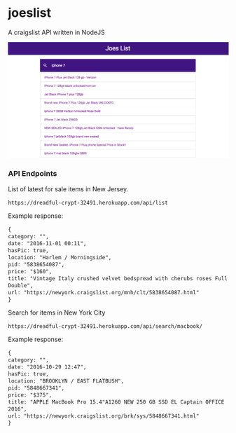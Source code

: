 # joeslist

A craigslist API written in NodeJS

![Alt text](https://raw.githubusercontent.com/anthonydelgado/joeslist/master/screenshot.png)


### API Endpoints

List of latest for sale items in New Jersey.


```
https://dreadful-crypt-32491.herokuapp.com/api/list
```
Example response:
```
{
category: "",
date: "2016-11-01 00:11",
hasPic: true,
location: "Harlem / Morningside",
pid: "5838654087",
price: "$160",
title: "Vintage Italy crushed velvet bedspread with cherubs roses Full Double",
url: "https://newyork.craigslist.org/mnh/clt/5838654087.html"
}
```
Search for items in New York City
```
https://dreadful-crypt-32491.herokuapp.com/api/search/macbook/
```
Example response:
```
{
category: "",
date: "2016-10-29 12:47",
hasPic: true,
location: "BROOKLYN / EAST FLATBUSH",
pid: "5848667341",
price: "$375",
title: "APPLE MacBook Pro 15.4"A1260 NEW 250 GB SSD EL Captain OFFICE 2016",
url: "https://newyork.craigslist.org/brk/sys/5848667341.html"
}
```
